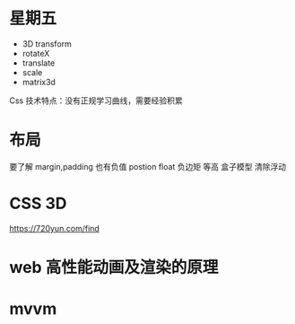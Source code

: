 # 星期五

- 3D
  transform
- rotateX
- translate
- scale
- matrix3d

Css 技术特点：没有正规学习曲线，需要经验积累

# 布局

要了解 margin,padding 也有负值
postion float 负边矩 等高 盒子模型 清除浮动

# CSS 3D

https://720yun.com/find

# web 高性能动画及渲染的原理
# mvvm
